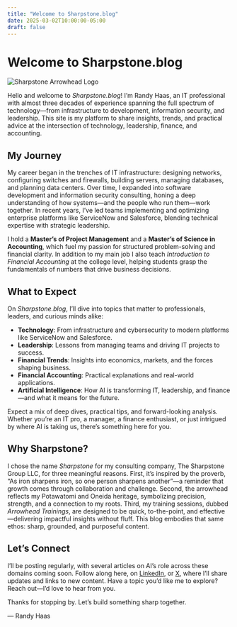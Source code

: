 ```yaml
---
title: "Welcome to Sharpstone.blog"
date: 2025-03-02T10:00:00-05:00
draft: false
---
```


# Welcome to Sharpstone.blog
![Sharpstone Arrowhead Logo](/images/arrowhead-logo.png "center")

Hello and welcome to *Sharpstone.blog*! I’m Randy Haas, an IT professional with almost three decades of experience spanning the full spectrum of technology—from infrastructure to development, information security, and leadership. This site is my platform to share insights, trends, and practical advice at the intersection of technology, leadership, finance, and accounting.

## My Journey
My career began in the trenches of IT infrastructure: designing networks, configuring switches and firewalls, building servers, managing databases, and planning data centers. Over time, I expanded into software development and information security consulting, honing a deep understanding of how systems—and the people who run them—work together. In recent years, I’ve led teams implementing and optimizing enterprise platforms like ServiceNow and Salesforce, blending technical expertise with strategic leadership.

I hold a **Master’s of Project Management** and a **Master’s of Science in Accounting**, which fuel my passion for structured problem-solving and financial clarity. In addition to my main job I also teach *Introduction to Financial Accounting* at the college level, helping students grasp the fundamentals of numbers that drive business decisions.

## What to Expect
On *Sharpstone.blog*, I’ll dive into topics that matter to professionals, leaders, and curious minds alike:
- **Technology**: From infrastructure and cybersecurity to modern platforms like ServiceNow and Salesforce.
- **Leadership**: Lessons from managing teams and driving IT projects to success.
- **Financial Trends**: Insights into economics, markets, and the forces shaping business.
- **Financial Accounting**: Practical explanations and real-world applications.
- **Artificial Intelligence**: How AI is transforming IT, leadership, and finance—and what it means for the future.

Expect a mix of deep dives, practical tips, and forward-looking analysis. Whether you’re an IT pro, a manager, a finance enthusiast, or just intrigued by where AI is taking us, there’s something here for you.

## Why Sharpstone?
I chose the name *Sharpstone* for my consulting company, The Sharpstone Group LLC, for three meaningful reasons. First, it’s inspired by the proverb, “As iron sharpens iron, so one person sharpens another”—a reminder that growth comes through collaboration and challenge. Second, the arrowhead reflects my Potawatomi and Oneida heritage, symbolizing precision, strength, and a connection to my roots. Third, my training sessions, dubbed *Arrowhead Trainings*, are designed to be quick, to-the-point, and effective—delivering impactful insights without fluff. This blog embodies that same ethos: sharp, grounded, and purposeful content.

## Let’s Connect
I’ll be posting regularly, with several articles on AI’s role across these domains coming soon. Follow along here, on [LinkedIn](https://linkedin.com/in/rghaas), or [X](https://x.com/therandyhaas), where I’ll share updates and links to new content. Have a topic you’d like me to explore? Reach out—I’d love to hear from you.

Thanks for stopping by. Let’s build something sharp together.

— Randy Haas